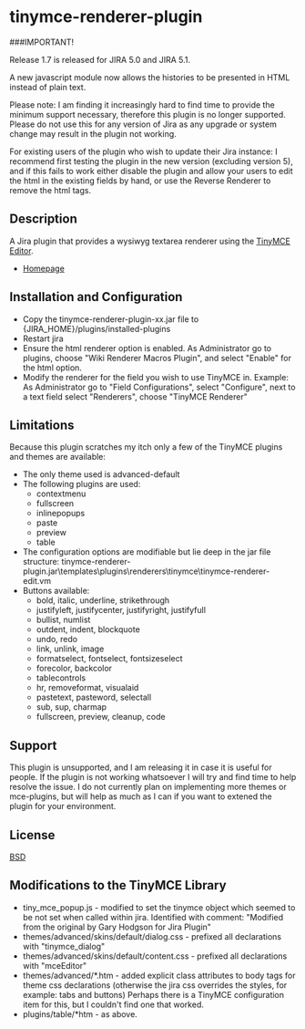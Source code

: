 # tinymce-renderer-plugin

###IMPORTANT! 

Release 1.7 is released for JIRA 5.0 and JIRA 5.1.

A new javascript module now allows the histories to be presented in HTML instead of plain text.

Please note: I am finding it increasingly hard to find time to provide the minimum support necessary, therefore this plugin is no longer supported. Please do not use this for any version of Jira as any upgrade or system change may result in the plugin not working.

For existing users of the plugin who wish to update their Jira instance: I recommend first testing the plugin in the new version (excluding version 5), and if this fails to work either disable the plugin and allow your users to edit the html in the existing fields by hand, or use the Reverse Renderer to remove the html tags.

## Description

A Jira plugin that provides a wysiwyg textarea renderer using the [TinyMCE Editor](http://tinymce.moxiecode.com).

* [Homepage](http://github.com/IdeoTechnologies/tinymce-renderer-plugin)

## Installation and Configuration

* Copy the tinymce-renderer-plugin-xx.jar file to {JIRA_HOME}/plugins/installed-plugins
* Restart jira
* Ensure the html renderer option is enabled. As Administrator go to plugins, choose "Wiki Renderer Macros Plugin", and select "Enable" for the html option.
* Modify the renderer for the field you wish to use TinyMCE in. Example: As Administrator go to "Field Configurations", select "Configure", next to a text field select "Renderers", choose "TinyMCE Renderer"


## Limitations

Because this plugin scratches my itch only a few of the TinyMCE plugins and themes are available:

* The only theme used is advanced-default
* The following plugins are used:
    * contextmenu
    * fullscreen
    * inlinepopups
    * paste
    * preview
    * table
* The configuration options are modifiable but lie deep in the jar file structure: tinymce-renderer-plugin.jar\templates\plugins\renderers\tinymce\tinymce-renderer-edit.vm
* Buttons available:
    * bold, italic, underline, strikethrough
    * justifyleft, justifycenter, justifyright, justifyfull
    * bullist, numlist
    * outdent, indent, blockquote
    * undo, redo
    * link, unlink, image
    * formatselect, fontselect, fontsizeselect
    * forecolor, backcolor
    * tablecontrols
    * hr, removeformat, visualaid
    * pastetext, pasteword, selectall
    * sub, sup, charmap
    * fullscreen, preview, cleanup, code


## Support

This plugin is unsupported, and I am releasing it in case it is useful for people.
If the plugin is not working whatsoever I will try and find time to help resolve the issue.
I do not currently plan on implementing more themes or mce-plugins, but will help as much as I can if you want to extened the plugin for your environment. 

## License

[BSD](http://www.opensource.org/licenses/bsd-license.php)


## Modifications to the TinyMCE Library

* tiny_mce_popup.js - modified to set the tinymce object which seemed to be not set when called within jira.  Identified with comment: "Modified from the original by Gary Hodgson for Jira Plugin"
* themes/advanced/skins/default/dialog.css - prefixed all declarations with "tinymce_dialog"
* themes/advanced/skins/default/content.css - prefixed all declarations with "mceEditor"
* themes/advanced/*.htm - added explicit class attributes to body tags for theme css declarations (otherwise the jira css overrides the styles, for example: tabs and buttons) Perhaps there is a TinyMCE configuration item for this, but I couldn't find one that worked.
* plugins/table/*htm - as above.
